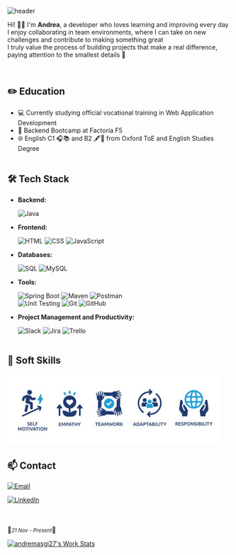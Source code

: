 ![header](https://capsule-render.vercel.app/api?type=waving&color=DCFCDC&height=220&section=header&text=Andrea&fontSize=60&animation=fadeIn&fontAlignY=38&desc=Software%20Developer&descAlignY=51&descAlign=62&font=Poppins&fontColor=144038)

<!--
<div align="center">
  <img src="https://media.tenor.com/yzNFALESODQAAAAM/coding-hack.gif" width="100%" height="15px" />
  <h1><strong> Andrea Martínez Sánchez </strong></h1>
  <p style="font-size: 18px; padding:10px; text-align:center;">
    <strong>Software Developer</strong><br>
  </p>
</div>
<div align="center">
  <img src="https://media.tenor.com/yzNFALESODQAAAAM/coding-hack.gif" width="100%" height="15px" />
</div>
<br>
-->
  Hi! 👋🏻 I'm **Andrea**, a developer who loves learning and improving every day <br>I enjoy collaborating in team environments, where I can take on new challenges and contribute to making something great <br>I truly value the process of building projects that make a real difference, paying attention to the smallest details 🌟

<br>

## ✏️ Education
- 💻 Currently studying official vocational training in Web Application Development
- 🔭 Backend Bootcamp at Factoría F5
- 🌐 English C1 🎧📚 and B2 🖋️💬 from Oxford ToE and English Studies Degree
<br><br>

## 🛠️ Tech Stack
- **Backend:**

  ![Java](https://img.shields.io/badge/Java-007396?style=for-the-badge&logo=java&logoColor=white)
 

- **Frontend:**

  
  ![HTML](https://img.shields.io/badge/HTML5-E34F26?style=for-the-badge&logo=html5&logoColor=white)
  ![CSS](https://img.shields.io/badge/CSS3-1572B6?style=for-the-badge&logo=css3&logoColor=white)
  ![JavaScript](https://img.shields.io/badge/JavaScript-F7DF1E?style=for-the-badge&logo=javascript&logoColor=black)
  
- **Databases:**
  
  ![SQL](https://img.shields.io/badge/SQL-003B57?style=for-the-badge&logo=postgresql&logoColor=white)
  ![MySQL](https://img.shields.io/badge/MySQL-4479A1?style=for-the-badge&logo=mysql&logoColor=white)

- **Tools:**
  
  ![Spring Boot](https://img.shields.io/badge/Spring_Boot-6DB33F?style=for-the-badge&logo=spring&logoColor=white)
  ![Maven](https://img.shields.io/badge/Maven-C71A36?style=for-the-badge&logo=apache-maven&logoColor=white)
  ![Postman](https://img.shields.io/badge/Postman-FF6C37?style=for-the-badge&logo=postman&logoColor=white)  
  ![Unit Testing](https://img.shields.io/badge/Unit_Testing-007ACC?style=for-the-badge&logo=testing-library&logoColor=white)
  ![Git](https://img.shields.io/badge/Git-F05032?style=for-the-badge&logo=git&logoColor=white)
  ![GitHub](https://img.shields.io/badge/GitHub-181717?style=for-the-badge&logo=github&logoColor=white)


- **Project Management and Productivity:**

  ![Slack](https://img.shields.io/badge/Slack-4A154B?style=for-the-badge&logo=slack&logoColor=white)
  ![Jira](https://img.shields.io/badge/Jira-0052CC?style=for-the-badge&logo=jira&logoColor=white)
  ![Trello](https://img.shields.io/badge/Trello-0079BF?style=for-the-badge&logo=trello&logoColor=white)
<br><br>
## 👤 Soft Skills
 <img src="SoftSkills.png" />


## 📫 Contact
  [![Email](https://img.shields.io/badge/Email-andreamsgi27%40hotmail.com-blue?logo=gmail&logoColor=white)](mailto:andreamsgi27@hotmail.com)  
  
  [![LinkedIn](https://img.shields.io/badge/LinkedIn-Profile-blue?logo=linkedin&logoColor=white)](https://www.linkedin.com/in/andrea-martinez-sanchez)
<br><br><br><br>
🔹<small><i>21 Nov - Present</i></small>🔹

[![andremasgi27's Work Stats](https://github-readme-stats.vercel.app/api/wakatime?username=andreamsgi27&layout=compact)](https://wakatime.com/@andreamsgi27)

